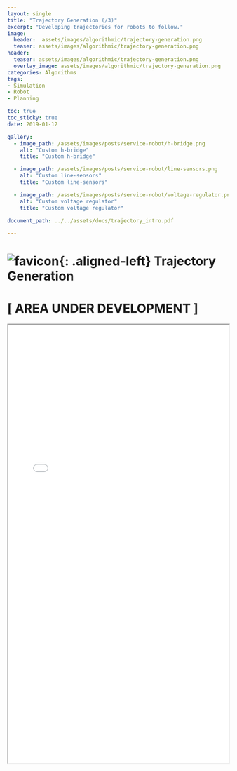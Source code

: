 ```yaml
---
layout: single
title: "Trajectory Generation (/3)"
excerpt: "Developing trajectories for robots to follow."
image:
  header:  assets/images/algorithmic/trajectory-generation.png
  teaser: assets/images/algorithmic/trajectory-generation.png
header:
  teaser: assets/images/algorithmic/trajectory-generation.png
  overlay_image: assets/images/algorithmic/trajectory-generation.png
categories: Algorithms
tags:
- Simulation
- Robot
- Planning

toc: true
toc_sticky: true
date: 2019-01-12

gallery:
  - image_path: /assets/images/posts/service-robot/h-bridge.png
    alt: "Custom h-bridge"
    title: "Custom h-bridge"

  - image_path: /assets/images/posts/service-robot/line-sensors.png
    alt: "Custom line-sensors"
    title: "Custom line-sensors"

  - image_path: /assets/images/posts/service-robot/voltage-regulator.png
    alt: "Custom voltage regulator"
    title: "Custom voltage regulator"

document_path: ../../assets/docs/trajectory_intro.pdf

---
```


# ![favicon](/assets/images/favicon.ico){: .aligned-left} Trajectory Generation

# [ AREA UNDER DEVELOPMENT ]

<iframe src="{{ page.document_path }}" width="100%" height="1000px"></iframe>
